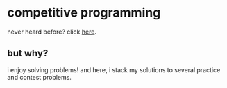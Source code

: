 # competitive programming
never heard before? click [here](https://www.wikiwand.com/en/Competitive_programming).

## but why?
i enjoy solving problems! and here, i stack my solutions to several practice and contest problems.
